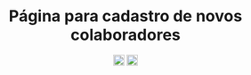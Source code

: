 <div align="center">
  <h1>Página para cadastro de novos colaboradores</h1>
  <img height='20' src="https://img.shields.io/badge/STATUS-EM DESENVOLVIMENTO-yellow"/>
  <img height='20' src="https://img.shields.io/badge/DEV-lucasptcastro-blue"/>
</div>
